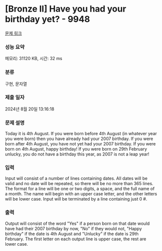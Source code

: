 # [Bronze II] Have you had your birthday yet? - 9948 

[문제 링크](https://www.acmicpc.net/problem/9948) 

### 성능 요약

메모리: 31120 KB, 시간: 32 ms

### 분류

구현, 문자열

### 제출 일자

2024년 8월 20일 13:16:18

### 문제 설명

<p>Today it is 4th August. If you were born before 4th August (in whatever year you were born) then you have already had your 2007 birthday. If you were born after 4th August, you have not yet had your 2007 birthday. If you were born on 4th August, happy birthday! If you were born on 29th February unlucky, you do not have a birthday this year, as 2007 is not a leap year!</p>

### 입력 

 <p>Input will consist of a number of lines containing dates. All dates will be valid and no date will be repeated, so there will be no more than 365 lines. The format for a line will be one or two digits, a space, and the full name of a month. The name will begin with an upper case letter, and the other letters will be lower case. Input will be terminated by a line containing just 0 #.</p>

### 출력 

 <p>Output will consist of the word "Yes" if a person born on that date would have had their 2007 birthday by now, "No" if they would not, "Happy birthday" if the date is 4th August and "Unlucky" if the date is 29th February. The first letter on each output line is upper case, the rest are lower case.</p>

